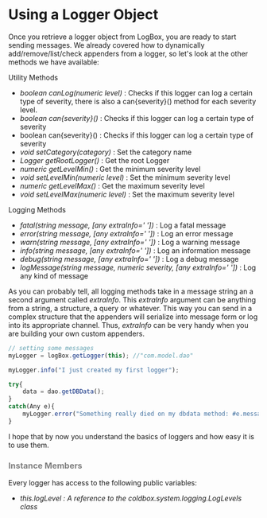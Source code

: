 # Using a Logger Object
Once you retrieve a logger object from LogBox, you are ready to start sending messages. We already covered how to dynamically add/remove/list/check appenders from a logger, so let's look at the other methods we have available:

Utility Methods

* <i>boolean canLog(numeric level)</i> : Checks if this logger can log a certain type of severity, there is also a can{severity}() method for each severity level.
* <i>boolean can{severity}()</i> : Checks if this logger can log a certain type of severity
* boolean can{severity}()</i> : Checks if this logger can log a certain type of severity
* <i>void setCategory(category)</i> : Set the category name
* <i>Logger getRootLogger()</i> : Get the root Logger
* <i>numeric getLevelMin()</i> : Get the minimum severity level
* <i>void setLevelMin(numeric level)</i> : Set the minimum severity level
* <i>numeric getLevelMax()</i> : Get the maximum severity level
* <i>void setLevelMax(numeric level)</i> : Set the maximum severity level

Logging Methods

* <i>fatal(string message, [any extraInfo=' '])</i> : Log a fatal message
* <i>error(string message, [any extraInfo=' '])</i> : Log an error message
* <i>warn(string message, [any extraInfo=' '])</i> : Log a warning message
* <i>info(string message, [any extraInfo=' '])</i> : Log an information message
* <i>debug(string message, [any extraInfo=' '])</i> : Log a debug message
* <i>logMessage(string message, numeric severity, [any extraInfo=' '])</i> : Log any kind of message

As you can probably tell, all logging methods take in a message string an a second argument called <i>extraInfo</i>. This <i>extraInfo</i> argument can be anything from a string, a structure, a query or whatever. This way you can send in a complex structure that the appenders will serialize into message form or log into its appropriate channel. Thus, <i>extraInfo</i> can be very handy when you are building your own custom appenders.

```javascript
// setting some messages
myLogger = logBox.getLogger(this); //"com.model.dao"

myLogger.info("I just created my first logger");

try{
	data = dao.getDBData();
}
catch(Any e){
	myLogger.error("Something really died on my dbdata method: #e.message# #e.detail#",e.tagContext);
}
```

I hope that by now you understand the basics of loggers and how easy it is to use them.


<h3 style="color:grey">Instance Members</h3>

Every logger has access to the following public variables:
* <i>this.logLevel</io> : A reference to the <i>coldbox.system.logging.LogLevels class</i>
